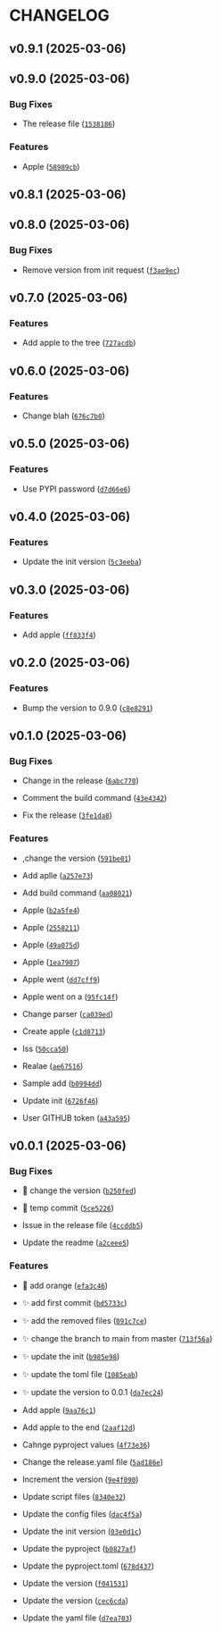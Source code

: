 # CHANGELOG


## v0.9.1 (2025-03-06)


## v0.9.0 (2025-03-06)

### Bug Fixes

- The release file
  ([`1538186`](https://github.com/sanushilshad/ondc_deeplink_consumer/commit/153818612b0859dc85bf49784a532f2ec377cd8d))

### Features

- Apple
  ([`58989cb`](https://github.com/sanushilshad/ondc_deeplink_consumer/commit/58989cb00c5e27c6266fa3ceb2dd01c92479f7f2))


## v0.8.1 (2025-03-06)


## v0.8.0 (2025-03-06)

### Bug Fixes

- Remove version from init request
  ([`f3ae9ec`](https://github.com/sanushilshad/ondc_deeplink_consumer/commit/f3ae9ec4fbcb558c4f108545580663313f7e01be))


## v0.7.0 (2025-03-06)

### Features

- Add apple to the tree
  ([`727acdb`](https://github.com/sanushilshad/ondc_deeplink_consumer/commit/727acdb2bd634dc20a47f96f9e592eaeccf1c4ce))


## v0.6.0 (2025-03-06)

### Features

- Change blah
  ([`676c7b0`](https://github.com/sanushilshad/ondc_deeplink_consumer/commit/676c7b0ed0df26f8c0d7f5f0d3250783a1e5cb2d))


## v0.5.0 (2025-03-06)

### Features

- Use PYPI password
  ([`d7d66e6`](https://github.com/sanushilshad/ondc_deeplink_consumer/commit/d7d66e609c23324799dd418f399abbf0df9b1781))


## v0.4.0 (2025-03-06)

### Features

- Update the init version
  ([`5c3eeba`](https://github.com/sanushilshad/ondc_deeplink_consumer/commit/5c3eeba7ce03ee8b9de75712d508b22cc4fb10f5))


## v0.3.0 (2025-03-06)

### Features

- Add apple
  ([`ff833f4`](https://github.com/sanushilshad/ondc_deeplink_consumer/commit/ff833f4df1e84141fe00c594d012ac8ba3dd952a))


## v0.2.0 (2025-03-06)

### Features

- Bump the version to 0.9.0
  ([`c8e8291`](https://github.com/sanushilshad/ondc_deeplink_consumer/commit/c8e8291681d903a52daca9915d8f0e0be5498bf7))


## v0.1.0 (2025-03-06)

### Bug Fixes

- Change in the release
  ([`6abc770`](https://github.com/sanushilshad/ondc_deeplink_consumer/commit/6abc770a50f3d8978387cc7851f6ff585225b474))

- Comment the build command
  ([`43e4342`](https://github.com/sanushilshad/ondc_deeplink_consumer/commit/43e4342a480e1d591b0d49da4e7135e2b11ace9c))

- Fix the release
  ([`3fe1da8`](https://github.com/sanushilshad/ondc_deeplink_consumer/commit/3fe1da8c74948803c4abbd47195492768cb50beb))

### Features

- ,change the version
  ([`591be01`](https://github.com/sanushilshad/ondc_deeplink_consumer/commit/591be011e5a3c1c1f843665239b5660a8b3fc4aa))

- Add aplle
  ([`a257e73`](https://github.com/sanushilshad/ondc_deeplink_consumer/commit/a257e7323816717f132cc643e6805c4c2e2fae53))

- Add build command
  ([`aa08021`](https://github.com/sanushilshad/ondc_deeplink_consumer/commit/aa08021ab802970572b9bf9f36e20c96f4874aea))

- Apple
  ([`b2a5fe4`](https://github.com/sanushilshad/ondc_deeplink_consumer/commit/b2a5fe40633d8e432256253388af38901ea59f61))

- Apple
  ([`2558211`](https://github.com/sanushilshad/ondc_deeplink_consumer/commit/25582115a0d55a894836c842b5d9d5f36f9a52dd))

- Apple
  ([`49a075d`](https://github.com/sanushilshad/ondc_deeplink_consumer/commit/49a075da4abb33f9e93ba6e186cdec1c31823ce7))

- Apple
  ([`1ea7907`](https://github.com/sanushilshad/ondc_deeplink_consumer/commit/1ea790782e22e506deb544341acec5932ee21a28))

- Apple went
  ([`dd7cff9`](https://github.com/sanushilshad/ondc_deeplink_consumer/commit/dd7cff9a6e4d1aaa2c71f6941470242030ce912f))

- Apple went on a
  ([`95fc14f`](https://github.com/sanushilshad/ondc_deeplink_consumer/commit/95fc14fde812885a1bf243d3de84418e8e1c8413))

- Change parser
  ([`ca039ed`](https://github.com/sanushilshad/ondc_deeplink_consumer/commit/ca039ed91a3d5a38a80dd5b7aad88edd8236d527))

- Create apple
  ([`c1d8713`](https://github.com/sanushilshad/ondc_deeplink_consumer/commit/c1d87139264346946863459608841fd8c9c9c99b))

- Iss
  ([`50cca50`](https://github.com/sanushilshad/ondc_deeplink_consumer/commit/50cca50a3becf4d236fe44feedc6cf8768e274a7))

- Realae
  ([`ae67516`](https://github.com/sanushilshad/ondc_deeplink_consumer/commit/ae675160018876efd221bdcd2464e78b27f581f3))

- Sample add
  ([`b0994dd`](https://github.com/sanushilshad/ondc_deeplink_consumer/commit/b0994dd0262f96595c3c6104bc344e28a72da919))

- Update init
  ([`6726f46`](https://github.com/sanushilshad/ondc_deeplink_consumer/commit/6726f46a405b07328664b009df0174d028640bec))

- User GITHUB token
  ([`a43a595`](https://github.com/sanushilshad/ondc_deeplink_consumer/commit/a43a595f51037f826e4c90c35f0a7bba96aec6cf))


## v0.0.1 (2025-03-06)

### Bug Fixes

- :bug: change the version
  ([`b250fed`](https://github.com/sanushilshad/ondc_deeplink_consumer/commit/b250fed5cc9acc8a77959ad13a7788917be059c7))

- :bug: temp commit
  ([`5ce5226`](https://github.com/sanushilshad/ondc_deeplink_consumer/commit/5ce52264c120c223143c194f3510d2b488531197))

- Issue in the release file
  ([`4ccddb5`](https://github.com/sanushilshad/ondc_deeplink_consumer/commit/4ccddb5b6696d0d15d0fa2f1435f275522870e71))

- Update the readme
  ([`a2ceee5`](https://github.com/sanushilshad/ondc_deeplink_consumer/commit/a2ceee5ebd8654dee1ce49e64376f3d86b1c0e69))

### Features

- :bug: add orange
  ([`efa3c46`](https://github.com/sanushilshad/ondc_deeplink_consumer/commit/efa3c46b6b05d915bf4fb3b9fe610f10a22f6849))

- :sparkles: add first commit
  ([`bd5733c`](https://github.com/sanushilshad/ondc_deeplink_consumer/commit/bd5733c78b37f19256809253e420d4b9e62d9f38))

- :sparkles: add the removed files
  ([`091c7ce`](https://github.com/sanushilshad/ondc_deeplink_consumer/commit/091c7ce8321a45b05157bd6d88e02a760b5ebff3))

- :sparkles: change the branch to main from master
  ([`713f56a`](https://github.com/sanushilshad/ondc_deeplink_consumer/commit/713f56a7b232482753a77f9874009ab10075c303))

- :sparkles: update the init
  ([`b985e98`](https://github.com/sanushilshad/ondc_deeplink_consumer/commit/b985e987a488e3fb8cd16765c72d096390565edb))

- :sparkles: update the toml file
  ([`1085eab`](https://github.com/sanushilshad/ondc_deeplink_consumer/commit/1085eab935cb8423f0dbd87095937f7f85aa128a))

- :sparkles: update the version to 0.0.1
  ([`da7ec24`](https://github.com/sanushilshad/ondc_deeplink_consumer/commit/da7ec2420cf4f174e9b1667402fb5c914df74cc3))

- Add apple
  ([`9aa76c1`](https://github.com/sanushilshad/ondc_deeplink_consumer/commit/9aa76c17b207a63edc1d2b58a93ef4707d88b228))

- Add apple to the end
  ([`2aaf12d`](https://github.com/sanushilshad/ondc_deeplink_consumer/commit/2aaf12db8ca0406b3e6ae18911a54abfd5101d7a))

- Cahnge pyproject values
  ([`4f73e36`](https://github.com/sanushilshad/ondc_deeplink_consumer/commit/4f73e364af47829682481875124d98b91e6d143b))

- Change the release.yaml file
  ([`5ad186e`](https://github.com/sanushilshad/ondc_deeplink_consumer/commit/5ad186ef73d604ae245bf21e07310f143e81e779))

- Increment the version
  ([`9e4f090`](https://github.com/sanushilshad/ondc_deeplink_consumer/commit/9e4f090da4277d3181c6a202b8d31cccff7ae6b0))

- Update script files
  ([`8340e32`](https://github.com/sanushilshad/ondc_deeplink_consumer/commit/8340e324b0fa1393af19e7d5c0239c95452c1cc4))

- Update the config files
  ([`dac4f5a`](https://github.com/sanushilshad/ondc_deeplink_consumer/commit/dac4f5aefe033811da3e556346ae5dd3ad7d9431))

- Update the init version
  ([`03e0d1c`](https://github.com/sanushilshad/ondc_deeplink_consumer/commit/03e0d1c72786550659325ff1742d8a3297dec63c))

- Update the pyproject
  ([`b0827af`](https://github.com/sanushilshad/ondc_deeplink_consumer/commit/b0827af50f855552a2e7ea12cceb40deaddaf0cb))

- Update the pyproject.toml
  ([`678d437`](https://github.com/sanushilshad/ondc_deeplink_consumer/commit/678d43702bef70749e08da6c9e902ed447d7f802))

- Update the version
  ([`f041531`](https://github.com/sanushilshad/ondc_deeplink_consumer/commit/f041531f09d408ae06fdc3a88a8e0262a5ecf2d7))

- Update the version
  ([`cec6cda`](https://github.com/sanushilshad/ondc_deeplink_consumer/commit/cec6cdae20a01138cce8890e3ad3a0ab3ea73e15))

- Update the yaml file
  ([`d7ea703`](https://github.com/sanushilshad/ondc_deeplink_consumer/commit/d7ea703abf6c48874e5e2fdc851e19e02106e866))
